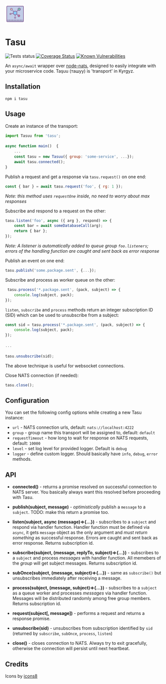 ![icon]

Tasu
====

![Tests status](https://github.com/yentsun/tasu/workflows/Tests/badge.svg?branch=master)
[![Coverage Status](https://coveralls.io/repos/github/yentsun/tasu/badge.svg?branch=master)](https://coveralls.io/github/yentsun/tasu?branch=master)
[![Known Vulnerabilities](https://snyk.io/test/github/yentsun/tasu/badge.svg?targetFile=package.json)](https://snyk.io/test/github/yentsun/tasu?targetFile=package.json)

An `async/await` wrapper over [node-nats](https://github.com/nats-io/node-nats),
designed to easily integrate with your microservice code. Taşuu (ташуу)
is 'transport' in Kyrgyz.


Installation
------------

```
npm i tasu
```

Usage
-----

Create an instance of the transport:

```js
import Tasuu from 'tasu';

async function main()  {
    ...
    const tasu = new Tasuu({ group: 'some-service', ...});
    await tasu.connected();
}

```


Publish a request and get a response via `tasu.request()` on one end:

```js
const { bar } = await tasu.request('foo', { rg: 1 });
```
_Note: this method uses `requestOne` inside, no need to worry about max  
responses_ 


Subscribe and respond to a request on the other:

```js
tasu.listen('foo', async ({ arg }, respond) => {
    const bar = await someDatabaseCall(arg);
    return { bar };
});
```


_Note: A listener is automatically added to queue group `foo.listeners`;
errors of the handling function are caught and sent back as error response_


Publish an event on one end:

```js
tasu.publish('some.package.sent', {...});
```

Subscribe and process as worker queue on the other:

```js
 tasu.process('*.package.sent', (pack, subject) => {
    console.log(subject, pack);
});
```

`listen`, `subscribe` and `process` methods return an integer
subscription ID (SID) which can be used to unsubscribe from a subject:

```js
const sid = tasu.process('*.package.sent', (pack, subject) => {
    console.log(subject, pack);
});

...

tasu.unsubscribe(sid);
```
The above technique is useful for websocket connections.


Close NATS connection (if needed):

```js
tasu.close();
```


Configuration
-------------

You can set the following config options while creating a new Tasu
instance:

- `url` - NATS connection urls, default: `nats://localhost:4222`
- `group` - group name this transport will be assigned to, default: `default`
- `requestTimeout` - how long to wait for response on NATS requests,
  default: `10000`
- `level` - set log level for provided logger. Default is `debug`
- `logger` - define custom logger. Should basically have `info`,
  `debug`, `error` methods.


API
---

- **connected()** - returns a promise resolved on successful connection to
  NATS server. You basically always want this resolved before proceeding
  with Tasu.

- **publish(subject, message)** - *optimistically* publish a `message`
  to a `subject`. TODO: make this return a promise too.

- **listen(subject, async (message)=>{...})** - subscribes to a `subject`
  and respond via handler function. Handler function must be defined via
  `async`, it gets `message` object as the only argument and *must
  return something* as successful response. Errors are caught and sent
  back as error response. Returns subscription id.

- **subscribe(subject, (message, replyTo, subject)=>{...})** - subscribes
  to a `subject` and process *messages* with handler function. All
  memebers of the *group* will get subject messages. Returns subscription
  id.

- **subOnce(subject, (message, subject)=>{...})** - same as `subscribe()`
  but unsubscribes immediately after receiving a message.

- **process(subject, (message, subject)=>{...})** - subscribes to a
  `subject` as a queue worker and processes *messages* via handler
  function. Messages will be distributed randomly among free group
  members. Returns subscription id.

- **request(subject\[, message\])** - performs a request and returns a
  response promise.

- **unsubscribe(sid)** - unsubscribes from subscription identified by
  `sid` (returned by `subscribe`, `subOnce`, `process`, `listen`)

- **close()** - closes connection to NATS. Always try to exit gracefully,
  otherwise the connection will persist until next heartbeat.


Credits
-------

Icons by [icons8](https://icons8.com)

[icon]: icons8-hub-64.png
